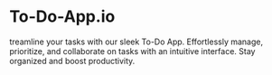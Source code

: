 # To-Do-App.io
treamline your tasks with our sleek To-Do App. Effortlessly manage, prioritize, and collaborate on tasks with an intuitive interface. Stay organized and boost productivity.
